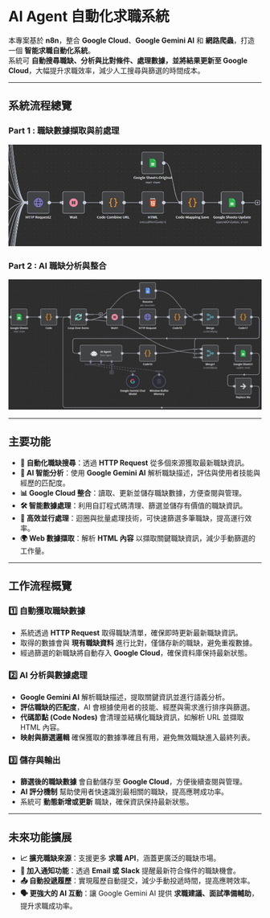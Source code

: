 # AI Agent 自動化求職系統

本專案基於 **n8n**，整合 **Google Cloud**、**Google Gemini AI** 和 **網路爬蟲**，打造一個 **智能求職自動化系統**。  
系統可 **自動搜尋職缺、分析與比對條件、處理數據，並將結果更新至 Google Cloud**，大幅提升求職效率，減少人工搜尋與篩選的時間成本。

---
## 系統流程總覽
### Part 1 : 職缺數據擷取與前處理
![image](/image/AI_Agent_Part1.jpg)
### Part 2 : AI 職缺分析與整合
![image](/image/AI_Agent_Part2.jpg)

---

## 主要功能

- **📌 自動化職缺搜尋**：透過 **HTTP Request** 從多個來源獲取最新職缺資訊。  
- **🧠 AI 智能分析**：使用 **Google Gemini AI** 解析職缺描述，評估與使用者技能與經歷的匹配度。  
- **📊 Google Cloud 整合**：讀取、更新並儲存職缺數據，方便查閱與管理。  
- **🛠 智能數據處理**：利用自訂程式碼清理、篩選並儲存有價值的職缺資訊。  
- **🔄 高效並行處理**：迴圈與批量處理技術，可快速篩選多筆職缺，提高運行效率。  
- **🌍 Web 數據擷取**：解析 **HTML 內容** 以擷取關鍵職缺資訊，減少手動篩選的工作量。   

---

## 工作流程概覽

### **1️⃣ 自動獲取職缺數據**
- 系統透過 **HTTP Request** 取得職缺清單，確保即時更新最新職缺資訊。  
- 取得的數據會與 **現有職缺資料** 進行比對，僅儲存新的職缺，避免重複數據。  
- 經過篩選的新職缺將自動存入 **Google Cloud**，確保資料庫保持最新狀態。  

### **2️⃣ AI 分析與數據處理**
- **Google Gemini AI** 解析職缺描述，提取關鍵資訊並進行語義分析。  
- **評估職缺的匹配度**，AI 會根據使用者的技能、經歷與需求進行排序與篩選。  
- **代碼節點 (Code Nodes)** 會清理並結構化職缺資訊，如解析 URL 並擷取 HTML 內容。  
- **映射與篩選邏輯** 確保獲取的數據準確且有用，避免無效職缺進入最終列表。  

### **3️⃣ 儲存與輸出**
- **篩選後的職缺數據** 會自動儲存至 **Google Cloud**，方便後續查閱與管理。  
- **AI 評分機制** 幫助使用者快速識別最相關的職缺，提高應聘成功率。  
- 系統可 **動態新增或更新** 職缺，確保資訊保持最新狀態。  

---

## 未來功能擴展
- **📈 擴充職缺來源**：支援更多 **求職 API**，涵蓋更廣泛的職缺市場。  
- **📩 加入通知功能**：透過 **Email 或 Slack** 提醒最新符合條件的職缺機會。  
- **📤 自動投遞履歷**：實現履歷自動提交，減少手動投遞時間，提高應聘效率。  
- **🗣 更強大的 AI 互動**：讓 Google Gemini AI 提供 **求職建議、面試準備輔助**，提升求職成功率。
